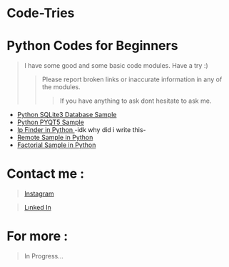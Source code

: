 # Code-Tries

# Python Codes for Beginners
> I have some good and some basic code modules. Have a try :)
>> Please report broken links or inaccurate information in any of the modules.
>>> If you have anything to ask dont hesitate to ask me.

+ [Python SQLite3 Database Sample](https://github.com/SuzuyaJzo/Code-Tries/blob/main/database_sql)
+ [Python PYQT5 Sample](https://github.com/SuzuyaJzo/Code-Tries/blob/main/widget_pyqt)
+ [Ip Finder in Python ](https://github.com/SuzuyaJzo/Code-Tries/blob/main/ip_find)-idk why did i write this-
+ [Remote Sample in Python](https://github.com/SuzuyaJzo/Code-Tries/blob/main/remote)
+ [Factorial Sample in Python](https://github.com/SuzuyaJzo/Code-Tries/blob/main/fac)

# Contact me :
  > [Instagram](https://www.instagram.com/ege.g.smr?igsh=MTVsd2ZoaWV5MzNqYg==)

  > [Lınked In](https://tr.linkedin.com/in/ahmet-ege-s%C3%BCmer-a570942b3)

# For more :

> In Progress...
